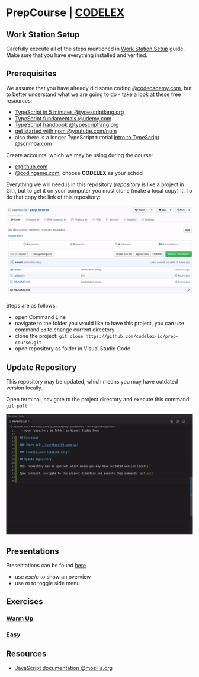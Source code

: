 # PrepCourse | [CODELEX](https://codelex.io)

## Work Station Setup

Carefully execute all of the steps mentioned in [Work Station Setup](./work-station-setup.md) guide. Make sure that you have everything installed and verified.

## Prerequisites 

We assume that you have already did some coding [@codecademy.com](https://www.codecademy.com), but to better understand what we are going to do - take a look at these free resources:

 - [TypeScript in 5 minutes @typescriptlang.org](https://www.typescriptlang.org/docs/handbook/typescript-in-5-minutes.html)
 - [TypeScript fundamentals @udemy.com](https://www.udemy.com/course/typescript-fundamentals)
 - [TypeScript handbook @typescriptlang.org](https://www.typescriptlang.org/docs/handbook/basic-types.html)
 - [get started with npm @youtube.com/npm](https://www.youtube.com/watch?v=x03fjb2VlGY)
 - also there is a longer TypeScript tutorial [Intro to TypeScript @scrimba.com](https://scrimba.com/g/gintrototypescript)

Create accounts, which we may be using during the course:

 - [@github.com](http://github.com)
 - [@codingame.com](http://codingame.com), choose **CODELEX** as your school
 
Everything we will need is in this repository (*repository* is like a project in Git), but to get it on your computer you must clone (make a local copy) it. To do that copy the link of this repository:

![Repository URL](./assets/repository-url.gif)

Steps are as follows:

 - open Command Line
 - navigate to the folder you would like to have this project, you can use command `cd` to change current directory
 - clone the project: `git clone https://github.com/codelex-io/prep-course.git`
 - open repository as folder in Visual Studio Code

## Update Repository

This repository may be updated, which means you may have outdated version locally.

Open terminal, navigate to the project directory and execute this command: `git pull`

![git pull](./assets/git-pull.gif)

## Presentations

Presentations can be found [here](https://codelex.io/p/prep-course-presentations) 

 - use *esc*/*o* to show an overview 
 - use *m* to toggle side menu

## Exercises

### [Warm Up](./exercises/00-warm-up)

### [Easy](./exercises/01-easy)

## Resources

 - [JavaScript documentation @mozilla.org](https://developer.mozilla.org/en-US/docs/Web/JavaScript/Index)